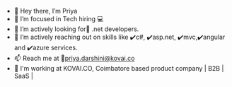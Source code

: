 - 👋 Hey there, I’m Priya
- 👀 I’m focused in Tech hiring 💻
- 🌱 I’m actively looking for📌 .net developers.
- 💞️ I’m actively reaching out on skills like ✔️c#, ✔️asp.net, ✔️mvc,✔️angular and ✔️azure services.
- 📫 Reach me at  📩priya.darshini@kovai.co
- 🏬 I'm working at KOVAI.CO, Coimbatore based product company | B2B | SaaS | 
<!---
Priya41481/Priya41481 is a ✨ special ✨ repository because its `README.md` (this file) appears on your GitHub profile.
You can click the Preview link to take a look at your changes.
--->
